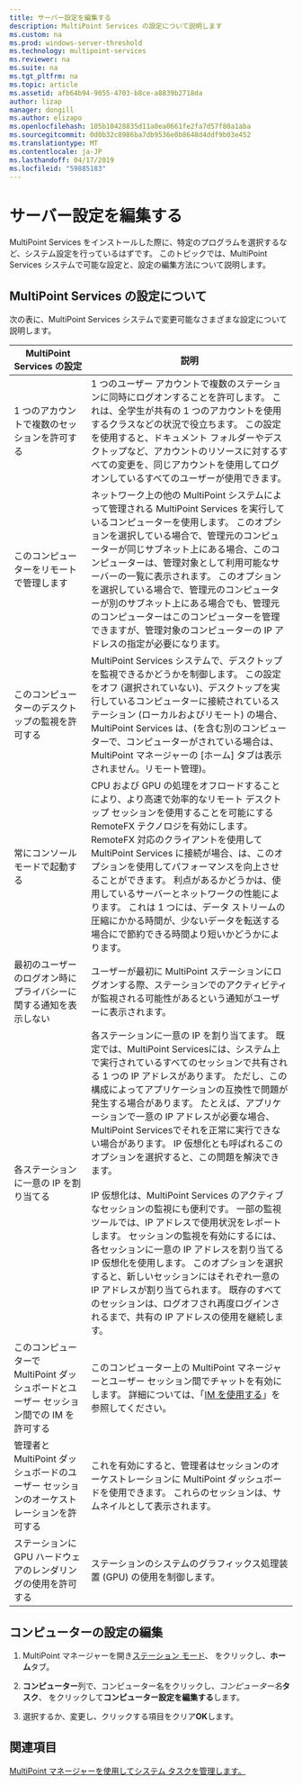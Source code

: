 ```yaml
---
title: サーバー設定を編集する
description: MultiPoint Services の設定について説明します
ms.custom: na
ms.prod: windows-server-threshold
ms.technology: multipoint-services
ms.reviewer: na
ms.suite: na
ms.tgt_pltfrm: na
ms.topic: article
ms.assetid: afb64b94-9055-4703-b8ce-a8839b2718da
author: lizap
manager: dongill
ms.author: elizapo
ms.openlocfilehash: 105b10428835d11a0ea0661fe2fa7d57f80a1aba
ms.sourcegitcommit: 0d0b32c8986ba7db9536e0b8648d4ddf9b03e452
ms.translationtype: MT
ms.contentlocale: ja-JP
ms.lasthandoff: 04/17/2019
ms.locfileid: "59885183"
---
```

# <a name="edit-server-settings"></a>サーバー設定を編集する
MultiPoint Services をインストールした際に、特定のプログラムを選択するなど、システム設定を行っているはずです。 このトピックでは、MultiPoint Services システムで可能な設定と、設定の編集方法について説明します。  
  
## <a name="about-multipoint-services-settings"></a>MultiPoint Services の設定について  
次の表に、MultiPoint Services システムで変更可能なさまざまな設定について説明します。  
  
|MultiPoint Services の設定|説明|  
|-----------------------------------------------------------------------------------------|---------------|  
|1 つのアカウントで複数のセッションを許可する|1 つのユーザー アカウントで複数のステーションに同時にログオンすることを許可します。 これは、全学生が共有の 1 つのアカウントを使用するクラスなどの状況で役立ちます。 この設定を使用すると、ドキュメント フォルダーやデスクトップなど、アカウントのリソースに対するすべての変更を、同じアカウントを使用してログオンしているすべてのユーザーが使用できます。|  
|このコンピューターをリモートで管理します|ネットワーク上の他の MultiPoint システムによって管理される MultiPoint Services を実行しているコンピューターを使用します。 このオプションを選択している場合で、管理元のコンピューターが同じサブネット上にある場合、このコンピューターは、管理対象として利用可能なサーバーの一覧に表示されます。 このオプションを選択している場合で、管理元のコンピューターが別のサブネット上にある場合でも、管理元のコンピューターはこのコンピューターを管理できますが、管理対象のコンピューターの IP アドレスの指定が必要になります。|
|このコンピューターのデスクトップの監視を許可する|MultiPoint Services システムで、デスクトップを監視できるかどうかを制御します。 この設定をオフ (選択されていない)、デスクトップを実行しているコンピューターに接続されているステーション (ローカルおよびリモート) の場合、MultiPoint Services は、(を含む別のコンピューターで、コンピューターがされている場合は、MultiPoint マネージャーの [ホーム] タブは表示されません。リモート管理)。|  
|常にコンソール モードで起動する|CPU および GPU の処理をオフロードすることにより、より高速で効率的なリモート デスクトップ セッションを使用することを可能にする RemoteFX テクノロジを有効にします。 RemoteFX 対応のクライアントを使用して MultiPoint Services に接続が場合、は、このオプションを使用してパフォーマンスを向上させることができます。 利点があるかどうかは、使用しているサーバーとネットワークの性能によります。 これは 1 つには、データ ストリームの圧縮にかかる時間が、少ないデータを転送する場合にで節約できる時間より短いかどうかによります。|  
|最初のユーザーのログオン時にプライバシーに関する通知を表示しない|ユーザーが最初に MultiPoint ステーションにログオンする際、ステーションでのアクティビティが監視される可能性があるという通知がユーザーに表示されます。|  
|各ステーションに一意の IP を割り当てる|各ステーションに一意の IP を割り当てます。 既定では、MultiPoint Servicesには、システム上で実行されているすべてのセッションで共有される 1 つの IP アドレスがあります。 ただし、この構成によってアプリケーションの互換性で問題が発生する場合があります。 たとえば、アプリケーションで一意の IP アドレスが必要な場合、MultiPoint Servicesでそれを正常に実行できない場合があります。 IP 仮想化とも呼ばれるこのオプションを選択すると、この問題を解決できます。<br /><br />IP 仮想化は、MultiPoint Services のアクティブなセッションの監視にも便利です。 一部の監視ツールでは、IP アドレスで使用状況をレポートします。 セッションの監視を有効にするには、各セッションに一意の IP アドレスを割り当てる IP 仮想化を使用します。 このオプションを選択すると、新しいセッションにはそれぞれ一意の IP アドレスが割り当てられます。 既存のすべてのセッションは、ログオフされ再度ログインされるまで、共有の IP アドレスの使用を継続します。|  
|このコンピューターで MultiPoint ダッシュボードとユーザー セッション間での IM を許可する|このコンピューター上の MultiPoint マネージャーとユーザー セッション間でチャットを有効にします。 詳細については、「[IM を使用する](Use-IM.md)」を参照してください。|  
|管理者と MultiPoint ダッシュボードのユーザー セッションのオーケストレーションを許可する|これを有効にすると、管理者はセッションのオーケストレーションに MultiPoint ダッシュボードを使用できます。 これらのセッションは、サムネイルとして表示されます。|  
|ステーションに GPU ハードウェアのレンダリングの使用を許可する|ステーションのシステムのグラフィックス処理装置 (GPU) の使用を制御します。|   
  
## <a name="editing-the-computer-settings"></a>コンピューターの設定の編集  
  
1.  MultiPoint マネージャーを開き[ステーション モード](Switch-Between-Modes.md)、 をクリックし、**ホーム**タブ。  
  
2.  **コンピューター**列で、コンピューター名をクリックし、*コンピューター名***タスク**、 をクリックして**コンピューター設定を編集する**します。  
  
3.  選択するか、変更し、クリックする項目をクリア**OK**します。  
  
## <a name="see-also"></a>関連項目  
[MultiPoint マネージャーを使用してシステム タスクを管理します。](Manage-System-Tasks-Using-MultiPoint-Manager.md)  
  
